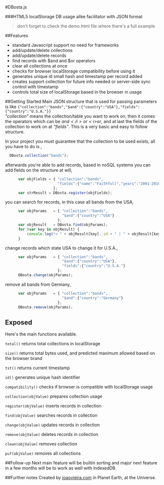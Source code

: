 #DBosta.js

###HTML5 localStorage DB usage alike facilitator with JSON format

>don't forget to check the demo.html file where there's a full example

##Features
- standard Javascript support no need for frameworks
- add/update/delete collections
- add/update/delete records
- find records with $and and $or operators
- clear all collections at once
- checks for browser localStorage compatibility before using it
- generates unique id small hash and timestamp per record added
- creates support collection for future info needed or server-side sync control with timestamp
- controls total size of localStorage based in the browser in usage

##Getting Started
Main JSON structure that is used for passing parameters is like 
<code>{"collection":"bands","$and":{"country":"USA"},"fields":{"country":"U.S.A."}}</code>
<br/><i>"collection"</i> means the collection/table you want to work on, then it comes the operators which can be <i>$and</i> or <i>$or</i>, and at last the fields of the collection to work on at <i>"fields"</i>. This is a very basic and easy to follow structure.

In your project you must guarantee that the collection to be used exists, all you have to do is ,
``` js 
  DBosta.collection("bands");
```

afterwards you're able to add records, based in noSQL systems you can add fields on the structure at will, 
``` js 
      var objFields = { "collection":"bands", 
                        "fields":{"name":"Faithfull","years":"2001-2010","country":"Portugal"} 
                      }; 
      var strResult = DBosta.register(objFields); 
```

you can search for records, in this case all bands from the USA,

``` js
      var objParams   = { "collection":"bands",
                          "$and":{"country":"USA"}
                        };
      var objResult   = DBosta.find(objParams);
      for (var key in objResult) {
          console.log("> " + objResult[key]._id + " | " + objResult[key].name + " | " + objResult[key].years);
      }
```

change records which state USA to change it for U.S.A., 

``` js
      var objParams   = { "collection":"bands",
                          "$and":{"country":"USA"},
                          "fields":{"country":"U.S.A."}
                        };
      DBosta.change(objParams);
```

remove all bands from Germany, 

``` js
      var objParams   = { "collection":"bands",
                          "$and":{"country":"Germany"}
                        };
      DBosta.remove(objParams);
```

## Exposed

Here's the main functions available.

`total()` returns total collections in localStorage

`size()`  returns total bytes used, and predicted maximum allowed based on the browser brand

`tst()` returns current timestamp

`id()` generates unique hash identifier

`compatibility()` checks if browser is compatible with localStorage usage

`collection(objValue)` prepares collection usage

`register(objValue)` inserts records in collection

`find(objValue)` searches records in collection

`change(objValue)` updates records in collection

`remove(objValue)` deletes records in collection

`clean(objValue)` removes collection

`puf(objValue)` removes all collections

##Follow-up
Next main feature will be builtin sorting and major next feature in a few months will be to work as well with IndexedDB.


##Further notes
Created by [joaovieira.com](http://joaovieira.com/) in Planet Earth, at the Universe.





